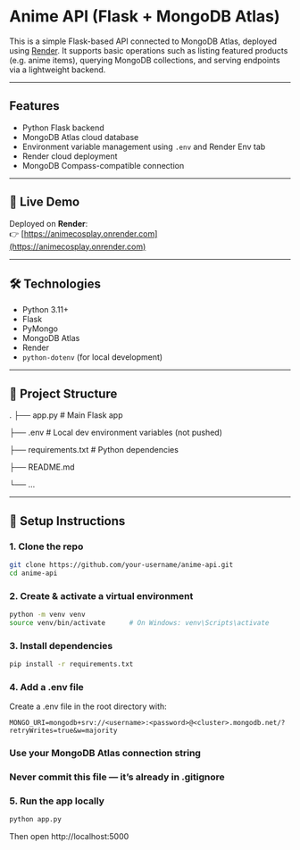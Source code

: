 # Anime API (Flask + MongoDB Atlas)

This is a simple Flask-based API connected to MongoDB Atlas, deployed using [Render](https://render.com/). It supports basic operations such as listing featured products (e.g. anime items), querying MongoDB collections, and serving endpoints via a lightweight backend.

---

## Features

- Python Flask backend
- MongoDB Atlas cloud database
- Environment variable management using `.env` and Render Env tab
- Render cloud deployment
- MongoDB Compass-compatible connection

---

## 🚀 Live Demo

Deployed on **Render**:  
👉 [https://animecosplay.onrender.com](https://animecosplay.onrender.com)

---

## 🛠 Technologies

- Python 3.11+
- Flask
- PyMongo
- MongoDB Atlas
- Render
- `python-dotenv` (for local development)

---

## 📁 Project Structure

.
├── app.py # Main Flask app

├── .env # Local dev environment variables (not pushed)

├── requirements.txt # Python dependencies

├── README.md

└── ...

---

## 💾 Setup Instructions

### 1. Clone the repo

```bash
git clone https://github.com/your-username/anime-api.git
cd anime-api
```

### 2. Create & activate a virtual environment

```bash
python -m venv venv
source venv/bin/activate      # On Windows: venv\Scripts\activate
```


### 3. Install dependencies
```bash
pip install -r requirements.txt
```


### 4. Add a .env file
Create a .env file in the root directory with:

```env
MONGO_URI=mongodb+srv://<username>:<password>@<cluster>.mongodb.net/?retryWrites=true&w=majority
```
###  Use your MongoDB Atlas connection string
###  Never commit this file — it’s already in .gitignore

### 5. Run the app locally
```bash
python app.py
```
Then open http://localhost:5000

